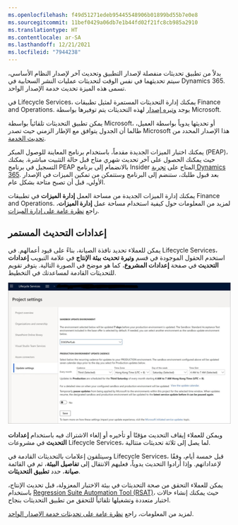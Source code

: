 ```yaml
---
ms.openlocfilehash: f49d51271edeb95445548906b01899bd55b7e0e8
ms.sourcegitcommit: 11bef0429a06db7e1b44fd02f21fc8cb985a2910
ms.translationtype: HT
ms.contentlocale: ar-SA
ms.lasthandoff: 12/21/2021
ms.locfileid: "7944238"
---
```

بدلاً من تطبيق تحديثات منفصلة لإصدار التطبيق وتحديث آخر لإصدار النظام الأساسي، سيتم تحديثهما في نفس الوقت لتحديثات عمليات النشر السحابية في Dynamics 365. تسمى هذه الميزة تحديث خدمة الإصدار الواحد.

في Lifecycle Services، يمكنك إدارة التحديثات المستمرة لمثيل تطبيقات Finance and Operations. يوجد [وتيره إصدار](/dynamics365/fin-ops-core/fin-ops/get-started/public-preview-releases?azure-portal=true#release-cadence) لهذه التحديثات يتم توفيرها بواسطة Microsoft.

يمكن تطبيق التحديثات تلقائياً بواسطة Microsoft، أو تحديثها يدوياً بواسطة العميل، طالما أن الجدول يتوافق مع الإطار الزمني حيث تصدر Microsoft هذا الإصدار المحدد من [تحديث الخدمة](/dynamics365/fin-ops-core/fin-ops/get-started/public-preview-releases/?azure-portal=true).

يمكنك اختبار الميزات الجديدة مقدماً، باستخدام برنامج المعاينة للوصول المبكر (PEAP)، حيث يمكنك الحصول على آخر تحديث شهري متاح قبل حالة التثبيت مباشرة. يمكنك التسجيل في برنامج PEAP بالانضمام إلى برنامج Insider المتاح على [تجربة Dynamics 365](https://experience.dynamics.com/?azure-portal=true). بعد قبول طلبك، ستنضم إلى البرنامج وستتمكن من تمكين الميزات في الإصدار الأولي، قبل أن تصبح متاحة بشكل عام.

يمكنك إدارة الميزات الجديدة من مساحة العمل **إدارة الميزات** في تطبيقات Finance and Operations. لمزيد من المعلومات حول كيفية استخدام مساحة عمل **إدارة الميزات**، راجع [نظرة عامة على إدارة الميزات](/dynamics365/fin-ops-core/fin-ops/get-started/feature-management/feature-management-overview/?azure-portal=true).

## <a name="continuous-update-settings"></a>إعدادات التحديث المستمر

يمكن للعملاء تحديد نافذة الصيانة، بناءً على قيود أعمالهم. في Lifecycle Services، استخدم الحقول الموجودة في قسم **وتيرة تحديث بيئة الإنتاج** في علامة التبويب **إعدادات التحديث** في صفحة **إعدادات المشروع**، كما هو موضح في الصورة التالية. يتوفر تقويم للتحديثات القادمة لمساعدتك في التخطيط.

[![لقطة شاشة لعلامة التبويب "إعداد التحديث" في صفحة إعدادات المشروع.](../media/update-settings.jpg)](../media/update-settings.jpg#lightbox)

ويمكن للعملاء إيقاف التحديث مؤقتًا أو تأخيره أو إلغاء الاشتراك فيه باستخدام **إعدادات التحديث** في مشروعات Lifecycle Services، لما يصل إلى ثلاثة تحديثات متتالية.

وسيتلقون إعلامات بالتحديثات القادمة في Lifecycle Services، قبل خمسة أيام، وفقًا لإعداداتهم. وإذا أرادوا التحديث يدوياً، فعليهم الانتقال إلى **تفاصيل البيئة**، ثم في القائمة **صيانة**، حدد **تطبيق التحديثات**.

يمكن للعملاء التحقق من صحة التحديثات في بيئة الاختبار المعزولة، قبل تحديث الإنتاج، باستخدام [Regression Suite Automation Tool (RSAT)](/dynamics365/fin-ops-core/dev-itpro/perf-test/rsat/rsat-overview/?azure-portal=true)، حيث يمكنك إنشاء حالات اختبار متعددة وتشغيلها تلقائياً للتحقق من تطبيق التحديثات بنجاح.

لمزيد من المعلومات، راجع [نظرة عامة على تحديثات خدمة الإصدار الواحد](/dynamics365/fin-ops-core/dev-itpro/lifecycle-services/oneversion-overview?azure-portal=true&toc=/dynamics365/commerce/toc.json).
